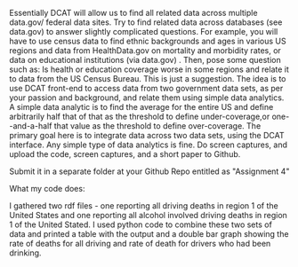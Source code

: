 Essentially DCAT will allow us to find all related data across multiple data.gov/ federal data sites. 
Try to find related data across databases (see data.gov)  to answer  slightly complicated questions. 
For example, you will have to use census data to find ethnic backgrounds and ages in various US regions 
and data from HealthData.gov on mortality and morbidity rates, or data on educational institutions (via data.gov) . 
Then, pose some question such as: Is health or education coverage worse in some regions and relate it to data from the 
US Census Bureau. This is just a suggestion. The idea is to use DCAT front-end to access data from two government data 
sets, as per your passion and background, and relate them using simple data analytics. A simple data analytic is to find 
the average for the entire US and define arbitrarily half that of that as the threshold  to define under-coverage,or 
one--and-a-half that value as the threshold to define over-coverage. The primary goal here is to integrate data across 
two data sets, using the DCAT interface. Any simple type of data analytics is fine. Do screen captures, and upload the 
code, screen captures, and a short paper to Github. 


Submit it in a separate folder at your Github Repo entitled as "Assignment 4"


What my code does:

I gathered two rdf files - one reporting all driving deaths in region 1 of the United States and one reporting all 
alcohol involved driving deaths in region 1 of the United Stated. I used python code to combine these two sets of data
and printed a table with the output and a double bar graph showing the rate of deaths for all driving and rate of death
for drivers who had been drinking.
